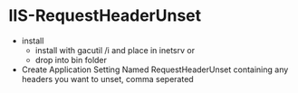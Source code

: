 # IIS-RequestHeaderUnset

- install
  - install with gacutil /i and place in inetsrv or
  - drop into bin folder
- Create Application Setting Named RequestHeaderUnset containing any headers you want to unset, comma seperated
